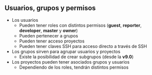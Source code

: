 ## Usuarios, grupos y permisos

* Los usuarios
  * Pueden tener roles con distintos permisos (**guest**, **reporter**, **developer**, **master** y **owner**)
  * Pueden pertenecer a grupos
  * Pueden tener acceso proyectos
  * Pueden tener claves SSH para acceso directo a través de SSH
* Los grupos sirven para agrupar usuarios y proyectos
  * Existe la posibilidad de crear subgrupos (desde la **v9.0**)
* Los proyectos pueden tener asociados grupos y usuarios
  * Dependiendo de los roles, tendrán distintos permisos
